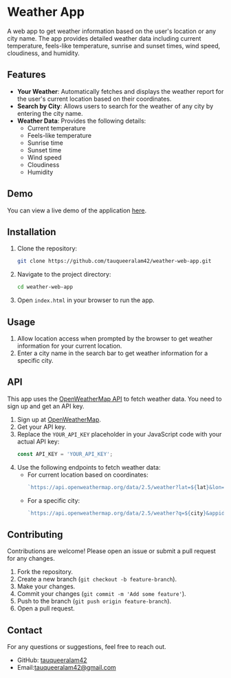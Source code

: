 
# Weather App

A web app to get weather information based on the user's location or any city name. The app provides detailed weather data including current temperature, feels-like temperature, sunrise and sunset times, wind speed, cloudiness, and humidity.

## Features

- **Your Weather**: Automatically fetches and displays the weather report for the user's current location based on their coordinates.
- **Search by City**: Allows users to search for the weather of any city by entering the city name.
- **Weather Data**: Provides the following details:
  - Current temperature
  - Feels-like temperature
  - Sunrise time
  - Sunset time
  - Wind speed
  - Cloudiness
  - Humidity

## Demo

You can view a live demo of the application [here](https://tauqueer-weather-app.netlify.app/).

## Installation

1. Clone the repository:
   ```sh
   git clone https://github.com/tauqueeralam42/weather-web-app.git
   ```
2. Navigate to the project directory:
   ```sh
   cd weather-web-app
   ```

3. Open `index.html` in your browser to run the app.

## Usage

1. Allow location access when prompted by the browser to get weather information for your current location.
2. Enter a city name in the search bar to get weather information for a specific city.

## API

This app uses the [OpenWeatherMap API](https://openweathermap.org/api) to fetch weather data. You need to sign up and get an API key.

1. Sign up at [OpenWeatherMap](https://home.openweathermap.org/users/sign_up).
2. Get your API key.
3. Replace the `YOUR_API_KEY` placeholder in your JavaScript code with your actual API key:
   ```javascript
   const API_KEY = 'YOUR_API_KEY';
   ```
4. Use the following endpoints to fetch weather data:
   - For current location based on coordinates:
     ```javascript
     `https://api.openweathermap.org/data/2.5/weather?lat=${lat}&lon=${lon}&appid=${API_KEY}&units=metric`
     ```
   - For a specific city:
     ```javascript
     `https://api.openweathermap.org/data/2.5/weather?q=${city}&appid=${API_KEY}&units=metric`
     ```

## Contributing

Contributions are welcome! Please open an issue or submit a pull request for any changes.

1. Fork the repository.
2. Create a new branch (`git checkout -b feature-branch`).
3. Make your changes.
4. Commit your changes (`git commit -m 'Add some feature'`).
5. Push to the branch (`git push origin feature-branch`).
6. Open a pull request.

## Contact

For any questions or suggestions, feel free to reach out.

- GitHub: [tauqueeralam42](https://github.com/tauqueeralam42)
- Email:tauqueeralam42@gmail.com
